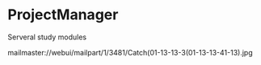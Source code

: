 # ProjectManager
Serveral study modules

mailmaster://webui/mailpart/1/3481/Catch(01-13-13-3(01-13-13-41-13).jpg
